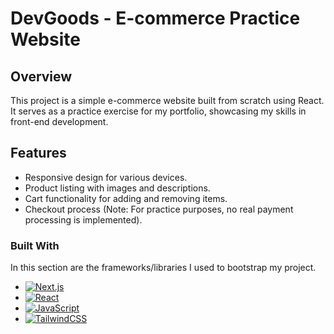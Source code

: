 # DevGoods - E-commerce Practice Website

## Overview

This project is a simple e-commerce website built from scratch using React. It serves as a practice exercise for my portfolio, showcasing my skills in front-end development.

## Features

- Responsive design for various devices.
- Product listing with images and descriptions.
- Cart functionality for adding and removing items.
- Checkout process (Note: For practice purposes, no real payment processing is implemented).

### Built With

In this section are the frameworks/libraries I used to bootstrap my project.

* [![Next.js][Next.js]][Next-url]
* [![React][React.js]][React-url]
* [![JavaScript][JS]][JavaScript-url]
* [![TailwindCSS][TCSS]][Tailwind-url]

<!-- MARKDOWN LINKS & IMAGES -->
[Next.js]: https://img.shields.io/badge/next.js-000000?style=for-the-badge&logo=nextdotjs&logoColor=white
[Next-url]: https://nextjs.org/
[React.js]: https://img.shields.io/badge/React-20232A?style=for-the-badge&logo=react&logoColor=61DAFB
[React-url]: https://reactjs.org/
[JS]: https://img.shields.io/badge/JavaScript-efd81d?style=for-the-badge&logo=JavaScript&logoColor=black
[JavaScript-url]: https://developer.mozilla.org/es/docs/Web/JavaScript
[TCSS]: https://img.shields.io/badge/TailwindCSS-07adca?style=for-the-badge&logo=tailwindCSS&logoColor=white
[Tailwind-url]: https://tailwindcss.com